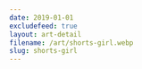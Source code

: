 ```yaml
---
date: 2019-01-01
excludefeed: true
layout: art-detail
filename: /art/shorts-girl.webp
slug: shorts-girl
---
```

